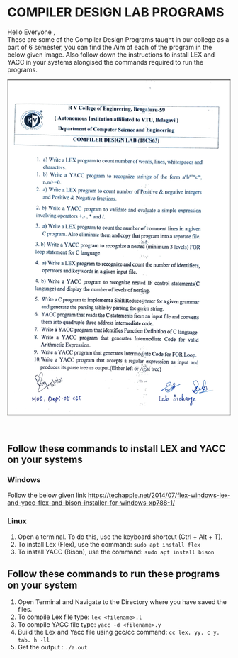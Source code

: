 # COMPILER DESIGN LAB PROGRAMS

Hello Everyone ,<br/>
These are some of the Compiler Design Programs taught in our college as a part of 6 semester, you can find the Aim of each of the program in the below given image. Also follow down the instructions to install LEX and YACC in your systems alongised the commands required to run the programs.<br/>

![Questions](https://github.com/yatinsatija/Compiler-Design-Programs-for-LEX-and-YACC/blob/main/compilerTopics.png)

<br/>

## Follow these commands to install LEX and YACC on your systems

### Windows

Follow the below given link https://techapple.net/2014/07/flex-windows-lex-and-yacc-flex-and-bison-installer-for-windows-xp788-1/ <br/>

### Linux

1. Open a terminal. To do this, use the keyboard shortcut (Ctrl + Alt + T).
2. To install Lex (Flex), use the command:
   `sudo apt install flex`
3. To install YACC (Bison), use the command:
   `sudo apt install bison`

## Follow these commands to run these programs on your system

1. Open Terminal and Navigate to the Directory where you have saved the files.
2. To compile Lex file type:
   `lex <filename>.l`
3. To compile YACC file type:
   `yacc -d <filename>.y`
4. Build the Lex and Yacc file using gcc/cc command:
   `cc lex. yy. c y. tab. h -ll`
5. Get the output :
   `./a.out`
